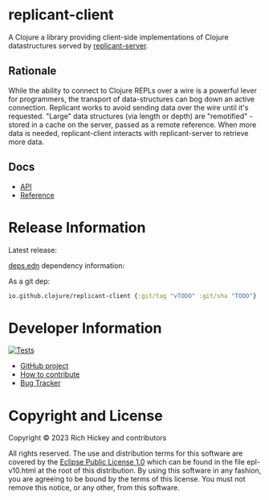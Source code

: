 # replicant-client

A Clojure a library providing client-side implementations of Clojure datastructures served by [replicant-server](https://github.com/clojure/replicant-server).

## Rationale

While the ability to connect to Clojure REPLs over a wire is a powerful lever for programmers, the transport of data-structures can bog down an active connection. Replicant works to avoid sending data over the wire until it's requested. "Large" data structures (via length or depth) are "remotified" - stored in a cache on the server, passed as a remote reference. When more data is needed, replicant-client interacts with replicant-server to retrieve more data.

## Docs

* [API](https://clojure.github.io/replicant-client)
* [Reference](https://clojure.org/reference/replicant)

# Release Information

Latest release:

[deps.edn](https://clojure.org/reference/deps_and_cli) dependency information:

As a git dep:

```clojure
io.github.clojure/replicant-client {:git/tag "vTODO" :git/sha "TODO"}
``` 

# Developer Information

[![Tests](https://github.com/clojure/replicant-client/actions/workflows/ci.yml/badge.svg)](https://github.com/clojure/replicant-client/actions/workflows/ci.yml)

* [GitHub project](https://github.com/clojure/replicant-client)
* [How to contribute](https://clojure.org/community/contributing)
* [Bug Tracker](https://clojure.atlassian.net/browse/RCLIENT)

# Copyright and License

Copyright © 2023 Rich Hickey and contributors

All rights reserved. The use and
distribution terms for this software are covered by the
[Eclipse Public License 1.0] which can be found in the file
epl-v10.html at the root of this distribution. By using this software
in any fashion, you are agreeing to be bound by the terms of this
license. You must not remove this notice, or any other, from this
software.

[Eclipse Public License 1.0]: http://opensource.org/licenses/eclipse-1.0.php
